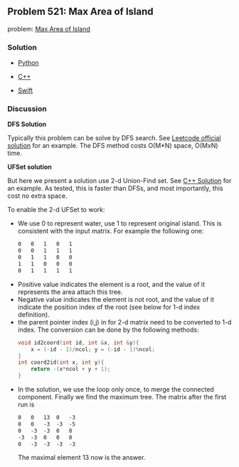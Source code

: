 ## Problem 521: Max Area of Island

problem: [Max Area of Island](https://leetcode.com/problems/max-area-of-island/description/)

### Solution

- [Python](../python/problem695.py)

- [C++](../cpp/problem695.cpp)

- [Swift](../swift/problem695.swift)

### Discussion

**DFS Solution**

Typically this problem can be solve by DFS search. See [Leetcode official solution](https://leetcode.com/problems/max-area-of-island/solution/) for an example. The DFS method costs O(M*N) space, O(MxN) time.

**UFSet solution**

But here we present a solution use 2-d Union-Find set. See [C++ Solution](../cpp/problem695.cpp) for an example. As tested, this is faster than DFSs, and most importantly, this cost no extra space.

To enable the 2-d UFSet to work:
- We use 0 to represent water, use 1 to represent original island. This is consistent with the input matrix. For example the following one:
    ```txt
    0   0   1   0   1
    0   0   1   1   1
    0   1   1   0   0
    1   1   0   0   0
    0   1   1   1   1
    ```
- Positive value indicates the element is a root, and the value of it represents the area attach this tree.
- Negative value indicates the element is not root, and the value of it indicate the position index of the root (see below for 1-d index definition).
- the parent pointer index (i,j) in for 2-d matrix need to be converted to 1-d index. The conversion can be done by the following methods:
    ```c++
    void id2coord(int id, int &x, int &y){
        x = (-id - 1)/ncol; y = (-id - 1)%ncol;
    }
    int coord2id(int x, int y){
        return -(x*ncol + y + 1);
    }
    ```
- In the solution, we use the loop only once, to merge the connected component. Finally we find the maximum tree. The matrix after the first run is
    ```txt
    0   0   13  0   -3
    0   0   -3  -3  -5
    0   -3  -3  0   0
    -3  -3  0   0   0
    0   -3  -3  -3  -3
    ```
    The maximal element 13 now is the answer.






